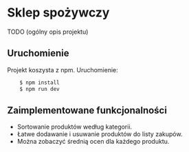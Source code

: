 # Sklep spożywczy

TODO (ogólny opis projektu)

## Uruchomienie

Projekt koszysta z npm. Uruchomienie:

```bash
    $ npm install
    $ npm run dev
```

## Zaimplementowane funkcjonalności

- Sortowanie produktów według kategorii.
- Łatwe dodawanie i usuwanie produktów do listy zakupów.
- Można zobaczyć średnią ocen dla każdego produktu.
